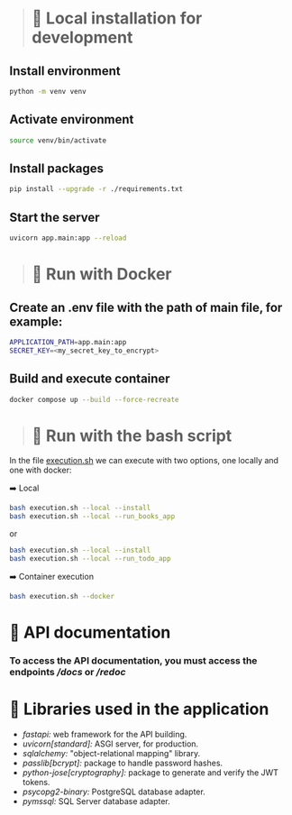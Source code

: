 ># 🫱 Local installation for development
## Install environment
```bash
python -m venv venv
```

## Activate environment
```bash
source venv/bin/activate
```

## Install packages
```bash
pip install --upgrade -r ./requirements.txt
```

## Start the server
```bash
uvicorn app.main:app --reload
```

> # 🫱 Run with Docker

## Create an .env file with the path of main file, for example:
```bash
APPLICATION_PATH=app.main:app
SECRET_KEY=<my_secret_key_to_encrypt>
```

## Build and execute container
```bash
docker compose up --build --force-recreate
```

> # 🫱 Run with the bash script
In the file [execution.sh](./execution.sh) we can execute with two options, one locally and one with docker:

➡️ Local
```bash
bash execution.sh --local --install
bash execution.sh --local --run_books_app
```
or

```bash
bash execution.sh --local --install
bash execution.sh --local --run_todo_app
```

➡️ Container execution 
```bash
bash execution.sh --docker
```
# 🫱 API documentation
### To access the API documentation, you must access the endpoints */docs* or */redoc*

# 🫱 Libraries used in the application
* *fastapi:* web framework for the API building.
* *uvicorn[standard]:* ASGI server, for production.
* *sqlalchemy:* "object-relational mapping" library.
* *passlib[bcrypt]:* package to handle password hashes.
* *python-jose[cryptography]:* package to generate and verify the JWT tokens.
* *psycopg2-binary:* PostgreSQL database adapter.
* *pymssql:* SQL Server database adapter.